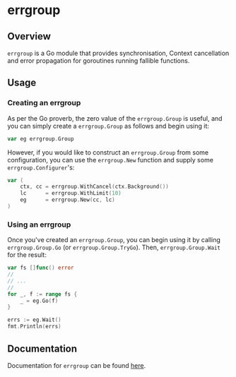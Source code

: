 # errgroup

## Overview

`errgroup` is a Go module that provides synchronisation, Context cancellation and error propagation 
for goroutines running fallible functions.

## Usage

### Creating an errgroup

As per the Go proverb, the zero value of the `errgroup.Group` is useful, and you can simply create
a `errgroup.Group` as follows and begin using it:

```go
var eg errgroup.Group
```

However, if you would like to construct an `errgroup.Group` from some configuration, you can use 
the `errgroup.New` function and supply some `errgroup.Configurer`'s:

```go
var (
    ctx, cc = errgroup.WithCancel(ctx.Background())
    lc      = errgroup.WithLimit(10)
    eg      = errgroup.New(cc, lc)
)
```

### Using an errgroup

Once you've created an `errgroup.Group`, you can begin using it by calling `errgroup.Group.Go` (or
`errgroup.Group.TryGo`). Then, `errgroup.Group.Wait` for the result:  

```go
var fs []func() error
//
// ...
//
for _, f := range fs {
    _ = eg.Go(f)
}

errs := eg.Wait()
fmt.Println(errs)
```

## Documentation

Documentation for `errgroup` can be found [here](https://pkg.go.dev/github.com/jordanhasgul/errgroup).
